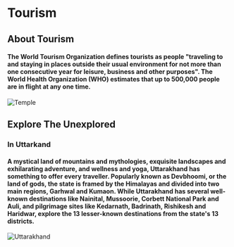 # Tourism
## About Tourism

#### The World Tourism Organization defines tourists as people "traveling to and staying in places outside their usual environment for not more than one consecutive year for leisure, business and other purposes". The World Health Organization (WHO) estimates that up to 500,000 people are in flight at any one time.

![Temple](https://user-images.githubusercontent.com/89716658/157447909-a0ae79b4-259f-433c-9977-9d139f22bbe7.jpg)

## Explore The Unexplored
### In Uttarkand

#### A mystical land of mountains and mythologies, exquisite landscapes and exhilarating adventure, and wellness and yoga, Uttarakhand has something to offer every traveller. Popularly known as Devbhoomi, or the land of gods, the state is framed by the Himalayas and divided into two main regions, Garhwal and Kumaon. While Uttarakhand has several well-known destinations like Nainital, Mussoorie, Corbett National Park and Auli, and pilgrimage sites like Kedarnath, Badrinath, Rishikesh and Haridwar, explore the 13 lesser-known destinations from the state's 13 districts.
![Uttarakhand](https://user-images.githubusercontent.com/89716658/157447948-691125e0-f5aa-49f4-a075-4b3d6e947d36.jpg)
